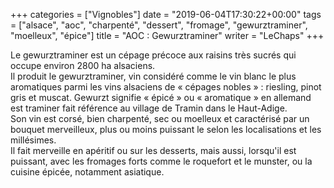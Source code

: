 +++
categories = ["Vignobles"]
date = "2019-06-04T17:30:22+00:00"
tags = ["alsace", "aoc", "charpenté", "dessert", "fromage", "gewurztraminer", "moelleux", "épice"] 
title = "AOC : Gewurztraminer"
writer = "LeChaps"
+++

Le gewurztraminer est un cépage précoce aux raisins très sucrés qui occupe environ 2800 ha alsaciens.  
Il produit le gewurztraminer, vin considéré comme le vin blanc le plus aromatiques parmi les vins alsaciens de « cépages nobles » : riesling, pinot gris et muscat. Gewurzt signifie « épicé » ou « aromatique » en allemand est traminer fait référence au village de Tramin dans le Haut-Adige.  
Son vin est corsé, bien charpenté, sec ou moelleux et caractérisé par un bouquet merveilleux, plus ou moins puissant le selon les localisations et les millésimes.  
Il fait merveille en apéritif ou sur les desserts, mais aussi, lorsqu'il est puissant, avec les fromages forts comme le roquefort et le munster, ou la cuisine épicée, notamment asiatique.
